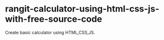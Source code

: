# rangit-calculator-using-html-css-js-with-free-source-code
Create basic calculator using HTML,CSS,JS.
